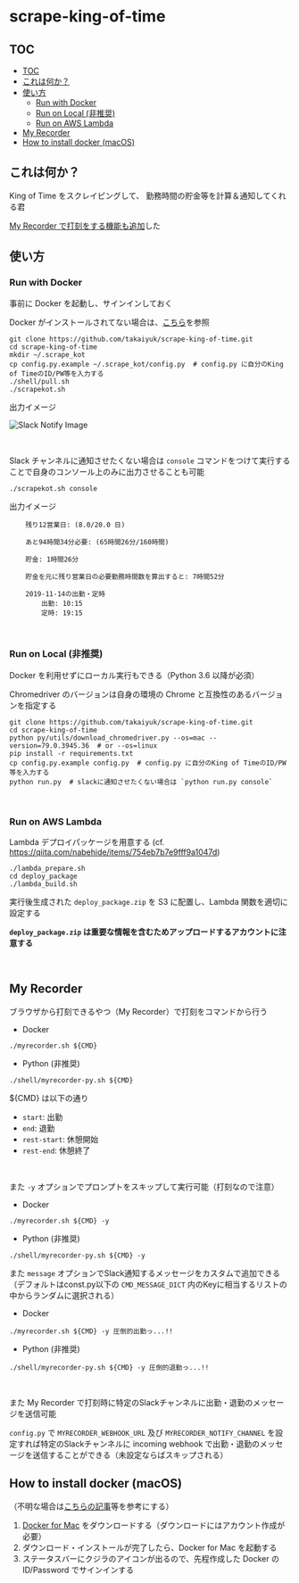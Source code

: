 # scrape-king-of-time

## TOC

* [TOC](#TOC)
* [これは何か？](#これは何か)
* [使い方](#使い方)
    * [Run with Docker](#run-with-docker)
    * [Run on Local (非推奨)](#run-on-local-非推奨)
    * [Run on AWS Lambda](#run-on-aws-lambda)
* [My Recorder](#my-recorder)
* [How to install docker (macOS)](#how-to-install-docker-macos)

## これは何か？

King of Time をスクレイピングして、 勤務時間の貯金等を計算＆通知してくれる君

[My Recorder で打刻をする機能も追加](https://github.com/takaiyuk/scrape-king-of-time#my-recorder)した

## 使い方

### Run with Docker

事前に Docker を起動し、サインインしておく

Docker がインストールされてない場合は、[こちら](https://github.com/takaiyuk/scrape-king-of-time#how-to-install-docker)を参照

```
git clone https://github.com/takaiyuk/scrape-king-of-time.git
cd scrape-king-of-time
mkdir ~/.scrape_kot
cp config.py.example ~/.scrape_kot/config.py  # config.py に自分のKing of TimeのID/PW等を入力する
./shell/pull.sh
./scrapekot.sh
```

出力イメージ

![Slack Notify Image](https://github.com/takaiyuk/scrape-king-of-time/blob/master/docs/source/_static/img/notify-green.png)

<br>

Slack チャンネルに通知させたくない場合は `console` コマンドをつけて実行することで自身のコンソール上のみに出力させることも可能

```
./scrapekot.sh console
```

出力イメージ

```
    残り12営業日: (8.0/20.0 日)

    あと94時間34分必要: (65時間26分/160時間)

    貯金: 1時間26分

    貯金を元に残り営業日の必要勤務時間数を算出すると: 7時間52分

    2019-11-14の出勤・定時
        出勤: 10:15
        定時: 19:15
```

<br>

### Run on Local (非推奨)

Docker を利用せずにローカル実行もできる（Python 3.6 以降が必須）

Chromedriver のバージョンは自身の環境の Chrome と互換性のあるバージョンを指定する

```
git clone https://github.com/takaiyuk/scrape-king-of-time.git
cd scrape-king-of-time
python py/utils/download_chromedriver.py --os=mac --version=79.0.3945.36  # or --os=linux
pip install -r requirements.txt
cp config.py.example config.py  # config.py に自分のKing of TimeのID/PW等を入力する
python run.py  # slackに通知させたくない場合は `python run.py console`
```

<br>

### Run on AWS Lambda

Lambda デプロイパッケージを用意する (cf. https://qiita.com/nabehide/items/754eb7b7e9fff9a1047d)

```
./lambda_prepare.sh
cd deploy_package
./lambda_build.sh
```

実行後生成された `deploy_package.zip` を S3 に配置し、Lambda 関数を適切に設定する

**`deploy_package.zip` は重要な情報を含むためアップロードするアカウントに注意する**

<br>

## My Recorder

ブラウザから打刻できるやつ（My Recorder）で打刻をコマンドから行う

- Docker
```
./myrecorder.sh ${CMD}
```

- Python (非推奨)
```
./shell/myrecorder-py.sh ${CMD}
```

${CMD} は以下の通り

- `start`: 出勤
- `end`: 退勤
- `rest-start`: 休憩開始
- `rest-end`: 休憩終了

<br>

また `-y` オプションでプロンプトをスキップして実行可能（打刻なので注意）

- Docker
```
./myrecorder.sh ${CMD} -y
```

- Python (非推奨)
```
./shell/myrecorder-py.sh ${CMD} -y
```

また `message` オプションでSlack通知するメッセージをカスタムで追加できる（デフォルトはconst.py以下の `CMD_MESSAGE_DICT` 内のKeyに相当するリストの中からランダムに選択される）

- Docker
```
./myrecorder.sh ${CMD} -y 圧倒的出勤っ...!!
```

- Python (非推奨)
```
./shell/myrecorder-py.sh ${CMD} -y 圧倒的退勤っ...!!
```

<br>

また My Recorder で打刻時に特定のSlackチャンネルに出勤・退勤のメッセージを送信可能

`config.py` で `MYRECORDER_WEBHOOK_URL` 及び `MYRECORDER_NOTIFY_CHANNEL` を設定すれば特定のSlackチャンネルに incoming webhook で出勤・退勤のメッセージを送信することができる（未設定ならばスキップされる）

## How to install docker (macOS)

（不明な場合は[こちらの記事](https://qiita.com/kurkuru/items/127fa99ef5b2f0288b81#docker-for-mac%E3%82%92%E3%82%A4%E3%83%B3%E3%82%B9%E3%83%88%E3%83%BC%E3%83%AB-package)等を参考にする）

1. [Docker for Mac](https://hub.docker.com/editions/community/docker-ce-desktop-mac) をダウンロードする（ダウンロードにはアカウント作成が必要）
2. ダウンロード・インストールが完了したら、Docker for Mac を起動する
3. ステータスバーにクジラのアイコンが出るので、先程作成した Docker の ID/Password でサインインする
